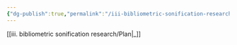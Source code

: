 ```yaml
---
{"dg-publish":true,"permalink":"/iii-bibliometric-sonification-research/steps/dataset-analysis/","noteIcon":""}
---
```


[[iii. bibliometric sonification research/Plan\|_]]